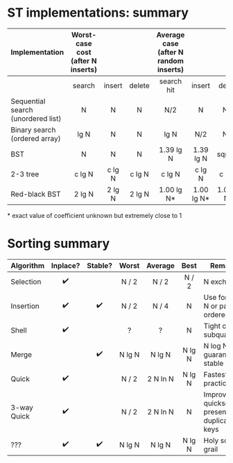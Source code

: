 # ST implementations: summary

| Implementation                        | Worst-case cost (after N inserts) | | | Average case (after N random inserts) | | | Ordered iteration? | Key interface |
| ------------------------------------- |:---------------------------------:|:---:|:---:|:---------------------------------------:|:---:|:---:|:-----------------:|:-------------:|
|                                       | search | insert | delete | search hit | insert | delete |                   |                 |
| Sequential search (unordered list)    | N      | N      | N      | N/2        | N      | N/2    | no                | `equals()`      |
| Binary search (ordered array)         | lg N   | N      | N      | lg N       | N/2    | N/2    | yes               | `compareTo()`   |
| BST                                   | N      | N      | N      | 1.39 lg N  | 1.39 lg N | sqrt(N)    | yes               | `compareTo()`   |
| 2-3 tree                              | c lg N | c lg N | c lg N | c lg N     | c lg N | c lg N | yes               | `compareTo()`   |
| Red-black BST                         | 2 lg N | 2 lg N | 2 lg N | 1.00 lg N* | 1.00 lg N* | 1.00 lg N* | yes               | `compareTo()`   |

\* exact value of coefficient unknown but extremely close to 1


# Sorting summary

| Algorithm   | Inplace? | Stable? | Worst       | Average     | Best       | Remarks                      |
|-------------|:--------:|:-------:|:-----------:|:-----------:|:----------:|------------------------------|
| Selection   | ✔️       |         | N / 2       | N / 2       | N / 2      | N exchanges                  |
| Insertion   | ✔️       | ✔️      | N / 2       | N / 4       | N          | Use for small N or partially ordered |
| Shell       | ✔️       |         | ?           | ?           | N          | Tight code, subquadratic     |
| Merge       |          | ✔️      | N lg N      | N lg N      | N lg N     | N log N guarantee, stable    |
| Quick       | ✔️       |         | N / 2       | 2 N ln N    | N lg N     | Fastest in practice          |
| 3-way Quick | ✔️       |         | N / 2       | 2 N ln N    | N          | Improves quicksort in presence of duplicate keys |
| ???         | ✔️       | ✔️      | N lg N      | N lg N      | N lg N     | Holy sorting grail           |
